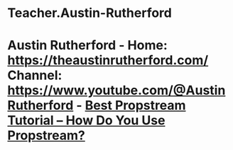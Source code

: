 # Teacher.Austin-Rutherford
# Austin Rutherford - Home: https://theaustinrutherford.com/ Channel: https://www.youtube.com/@AustinRutherford - [Best Propstream Tutorial – How Do You Use Propstream?](https://youtu.be/4ewGyd3FIRY)
